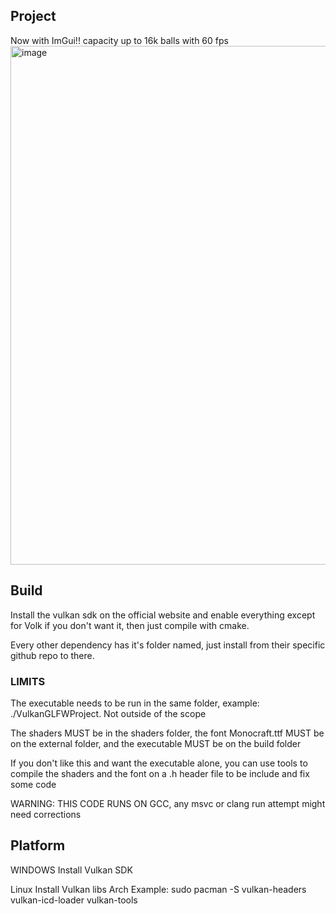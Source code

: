 ## Project

Now with ImGui!!
capacity up to 16k balls with 60 fps
<img width="1196" height="830" alt="image" src="https://github.com/user-attachments/assets/d6a2dc6c-c589-4b10-af32-f802f96a3842" />


## Build

Install the vulkan sdk on the official website and enable everything except for Volk if you don't want it, then just compile with cmake.

Every other dependency has it's folder named, just install from their specific github repo to there.

### LIMITS

The executable needs to be run in the same folder, example: ./VulkanGLFWProject. Not outside of the scope

The shaders MUST be in the shaders folder, the font Monocraft.ttf MUST be on the external folder, and the executable MUST be on the build folder

If you don't like this and want the executable alone, you can use tools to compile the shaders and the font on a .h header file to be include and fix some code

WARNING: THIS CODE RUNS ON GCC, any msvc or clang run attempt might need corrections

## Platform
WINDOWS
Install Vulkan SDK

Linux 
Install Vulkan libs
Arch Example: sudo pacman -S vulkan-headers vulkan-icd-loader vulkan-tools
